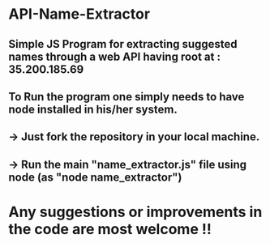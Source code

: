 # API-Name-Extractor

## Simple JS Program for extracting suggested names through a web API having root at : 35.200.185.69
## To Run the program one simply needs to have node installed in his/her system.
## -> Just fork the repository in your local machine.
## -> Run the main "name_extractor.js" file using node (as "node name_extractor")


# Any suggestions or improvements in the code are most welcome !!
